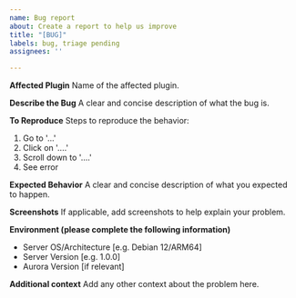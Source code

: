 ```yaml
---
name: Bug report
about: Create a report to help us improve
title: "[BUG]"
labels: bug, triage pending
assignees: ''

---
```


**Affected Plugin**
Name of the affected plugin.

**Describe the Bug**
A clear and concise description of what the bug is.

**To Reproduce**
Steps to reproduce the behavior:
1. Go to '...'
2. Click on '....'
3. Scroll down to '....'
4. See error

**Expected Behavior**
A clear and concise description of what you expected to happen.

**Screenshots**
If applicable, add screenshots to help explain your problem.

**Environment (please complete the following information)**
 - Server OS/Architecture [e.g. Debian 12/ARM64]
 - Server Version [e.g. 1.0.0]
 - Aurora Version [if relevant]

**Additional context**
Add any other context about the problem here.
